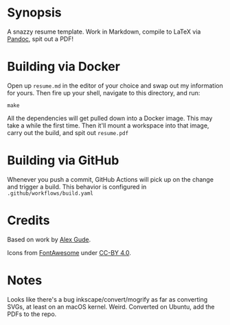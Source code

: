 # Synopsis

A snazzy resume template.
Work in Markdown, compile to LaTeX via [Pandoc](https://pandoc.org), spit out a PDF!

# Building via Docker

Open up `resume.md` in the editor of your choice and swap out my information for
yours. Then fire up your shell, navigate to this directory, and run:

```
make
```

All the dependencies will get pulled down into a Docker image. This may take a
while the first time. Then it'll mount a workspace into that image, carry out
the build, and spit out `resume.pdf`

# Building via GitHub

Whenever you push a commit, GitHub Actions will pick up on the change and
trigger a build. This behavior is configured in `.github/workflows/build.yaml`

# Credits

Based on work by [Alex Gude](https://github.com/agude/resume).

Icons from [FontAwesome](https://fontawesome.com/) under [CC-BY 4.0](https://fontawesome.com/license).

# Notes

Looks like there's a bug inkscape/convert/mogrify as far as converting SVGs, at
least on an macOS kernel. Weird. Converted on Ubuntu, add the PDFs to the repo.

